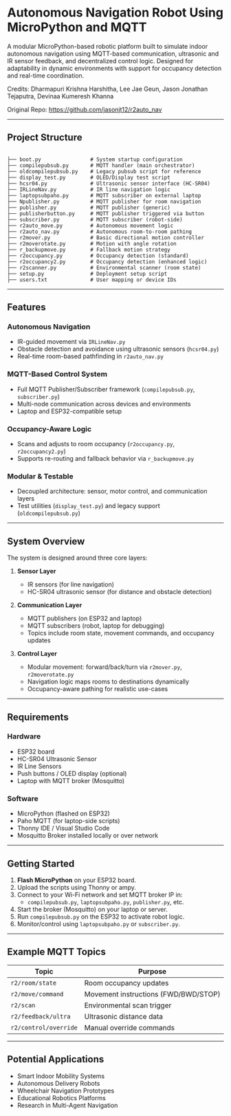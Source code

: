 # Autonomous Navigation Robot Using MicroPython and MQTT

A modular MicroPython-based robotic platform built to simulate indoor autonomous navigation using MQTT-based communication, ultrasonic and IR sensor feedback, and decentralized control logic. Designed for adaptability in dynamic environments with support for occupancy detection and real-time coordination.

Credits: Dharmapuri Krishna Harshitha, Lee Jae Geun, Jason Jonathan Tejaputra, Devinaa Kumeresh Khanna

Original Repo: https://github.com/jasonjt12/r2auto_nav

---

## Project Structure

```

├── boot.py                # System startup configuration
├── compilepubsub.py       # MQTT handler (main orchestrator)
├── oldcompilepubsub.py    # Legacy pubsub script for reference
├── display_test.py        # OLED/Display test script
├── hcsr04.py              # Ultrasonic sensor interface (HC-SR04)
├── IRLineNav.py           # IR line navigation logic
├── laptopsubpaho.py       # MQTT subscriber on external laptop
├── Npublisher.py          # MQTT publisher for room navigation
├── publisher.py           # MQTT publisher (generic)
├── publisherbutton.py     # MQTT publisher triggered via button
├── subscriber.py          # MQTT subscriber (robot-side)
├── r2auto_move.py         # Autonomous movement logic
├── r2auto_nav.py          # Autonomous room-to-room pathing
├── r2mover.py             # Basic directional motion controller
├── r2moverotate.py        # Motion with angle rotation
├── r_backupmove.py        # Fallback motion strategy
├── r2occupancy.py         # Occupancy detection (standard)
├── r2occupancy2.py        # Occupancy detection (enhanced logic)
├── r2scanner.py           # Environmental scanner (room state)
├── setup.py               # Deployment setup script
├── users.txt              # User mapping or device IDs

```

---

## Features

### Autonomous Navigation
- IR-guided movement via `IRLineNav.py`
- Obstacle detection and avoidance using ultrasonic sensors (`hcsr04.py`)
- Real-time room-based pathfinding in `r2auto_nav.py`

### MQTT-Based Control System
- Full MQTT Publisher/Subscriber framework (`compilepubsub.py`, `subscriber.py`)
- Multi-node communication across devices and environments
- Laptop and ESP32-compatible setup

### Occupancy-Aware Logic
- Scans and adjusts to room occupancy (`r2occupancy.py`, `r2occupancy2.py`)
- Supports re-routing and fallback behavior via `r_backupmove.py`

### Modular & Testable
- Decoupled architecture: sensor, motor control, and communication layers
- Test utilities (`display_test.py`) and legacy support (`oldcompilepubsub.py`)

---

## System Overview

The system is designed around three core layers:
1. **Sensor Layer**
   - IR sensors (for line navigation)
   - HC-SR04 ultrasonic sensor (for distance and obstacle detection)

2. **Communication Layer**
   - MQTT publishers (on ESP32 and laptop)
   - MQTT subscribers (robot, laptop for debugging)
   - Topics include room state, movement commands, and occupancy updates

3. **Control Layer**
   - Modular movement: forward/back/turn via `r2mover.py`, `r2moverotate.py`
   - Navigation logic maps rooms to destinations dynamically
   - Occupancy-aware pathing for realistic use-cases

---

##  Requirements

### Hardware
- ESP32 board
- HC-SR04 Ultrasonic Sensor
- IR Line Sensors
- Push buttons / OLED display (optional)
- Laptop with MQTT broker (Mosquitto)

### Software
- MicroPython (flashed on ESP32)
- Paho MQTT (for laptop-side scripts)
- Thonny IDE / Visual Studio Code
- Mosquitto Broker installed locally or over network

---

## Getting Started

1. **Flash MicroPython** on your ESP32 board.
2. Upload the scripts using Thonny or ampy.
3. Connect to your Wi-Fi network and set MQTT broker IP in:
   - `compilepubsub.py`, `laptopsubpaho.py`, `publisher.py`, etc.
4. Start the broker (Mosquitto) on your laptop or server.
5. Run `compilepubsub.py` on the ESP32 to activate robot logic.
6. Monitor/control using `laptopsubpaho.py` or `subscriber.py`.

---

## Example MQTT Topics

| Topic                  | Purpose                                |
|------------------------|----------------------------------------|
| `r2/room/state`        | Room occupancy updates                 |
| `r2/move/command`      | Movement instructions (FWD/BWD/STOP)   |
| `r2/scan`              | Environmental scan trigger             |
| `r2/feedback/ultra`    | Ultrasonic distance data               |
| `r2/control/override`  | Manual override commands               |

---

## Potential Applications

- Smart Indoor Mobility Systems
- Autonomous Delivery Robots
- Wheelchair Navigation Prototypes
- Educational Robotics Platforms
- Research in Multi-Agent Navigation
